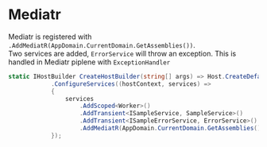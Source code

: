 # Mediatr

Mediatr is registered with `.AddMediatR(AppDomain.CurrentDomain.GetAssemblies())`.  
Two services are added, `ErrorService` will throw an exception. This is handled in Mediatr piplene with `ExceptionHandler`

```csharp
static IHostBuilder CreateHostBuilder(string[] args) => Host.CreateDefaultBuilder(args)
            .ConfigureServices((hostContext, services) =>
            {
                services
                    .AddScoped<Worker>()
                    .AddTransient<ISampleService, SampleService>()
                    .AddTransient<ISampleErrorService, ErrorService>()
                    .AddMediatR(AppDomain.CurrentDomain.GetAssemblies());
            });
```
